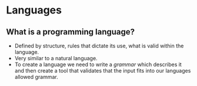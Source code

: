 # Languages 
## What is a programming language?
- Defined by structure, rules that dictate its use, what is valid within the language.
- Very similar to a natural language.
- To create a language we need to write a _grammar_ which describes it and then create a tool that validates that the input fits into our languages allowed grammar.
